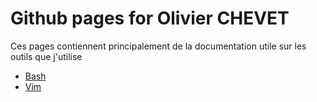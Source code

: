# Github pages for Olivier CHEVET

Ces pages contiennent principalement de la documentation utile sur les outils que j'utilise
- [Bash](./bash)
- [Vim](vim/tips)
